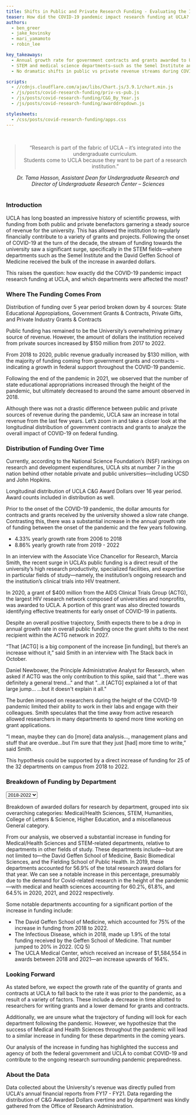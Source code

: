```yaml
---
title: Shifts in Public and Private Research Funding - Evaluating the Impact of COVID-19 on UCLA’s Research Activity
teaser: How did the COVID-19 pandemic impact research funding at UCLA? Which departments and types of research were affected the most?
authors:
  - ben_greer
  - jake_kovinsky
  - mari_yamamoto
  - robin_lee

key_takeaways:
  - Annual growth rate for government contracts and grants awarded to UCLA doubled between 2019 and 2022, compared to the annual growth rate in the 12 years prior (2006 - 2018). 
  - STEM and medical science departments—such as the Semel Institute and the David Geffen School of Medicine—received substantial increases in funding with the onset of COVID-19.
  - No dramatic shifts in public vs private revenue streams during COVID-19

scripts:
  - //cdnjs.cloudflare.com/ajax/libs/Chart.js/3.9.1/chart.min.js
  - /js/posts/covid-research-funding/priv-vs-pub.js
  - /js/posts/covid-research-funding/C&G_By_Year.js
  - /js/posts/covid-research-funding/awarddropdown.js

stylesheets:
  - /css/posts/covid-research-funding/apps.css
---
```


<br>
<div align="center"><blockquote>“Research is part of the fabric of UCLA – it’s integrated into the undergraduate curriculum.<br>Students come to UCLA because they want to be part of a research institution.”</blockquote>
<em>Dr. Tama Hasson, Assistant Dean for Undergraduate Research and<br>Director of Undergraduate Research Center – Sciences</em></div><br>

### Introduction

UCLA has long boasted an impressive history of scientific prowess, with funding from both public and private benefactors garnering a steady source of revenue for the university. This has allowed the institution to regularly financially contribute to a variety of grants and projects. Following the onset of COVID-19 at the turn of the decade, the stream of funding towards the university saw a significant surge, specifically in the STEM fields—where departments such as the Semel Institute and the David Geffen School of Medicine received the bulk of the increase in awarded dollars.

This raises the question: how exactly did the COVID-19 pandemic impact research funding at UCLA, and which departments were affected the most?

### Where The Funding Comes From 

<div class="bar1-chart"><canvas id = "privvspubbar" width="80%" height="500%"></canvas></div>
<p class='caption'>Distribution of funding over 5 year period broken down by 4 sources: State Educational Appropiations, Government Grants & Contracts, Private Gifts, and Private Industry Grants & Contracts</p>


Public funding has remained to be the University’s overwhelming primary source of revenue. However, the amount of dollars the institution received from private sources increased by $150 million from 2017 to 2022. 

From 2018 to 2020, public revenue gradually increased by $130 million, with the majority of funding coming from government grants and contracts – indicating a growth in federal support throughout the COVID-19 pandemic. 

Following the end of the pandemic in 2021, we observed that the number of state educational appropriations increased through the height of the pandemic, but ultimately decreased to around the same amount observed in 2018.

Although there was not a drastic difference between public and private sources of revenue during the pandemic, UCLA saw an increase in total revenue from the last few years. Let’s zoom in and take a closer look at the longitudinal distribution of government contracts and grants to analyze the overall impact of COVID-19 on federal funding.


### Distribution of Funding Over Time

Currently, according to the National Science Foundation’s (NSF) rankings on research and development expenditures, UCLA sits at number 7 in the nation behind other notable private and public universities—including UCSD and John Hopkins.

<div class="bar2-chart"><canvas id="CG_Chart" width="80%" height="500%"></canvas></div>
<p class='caption'>Longitudinal distribution of UCLA C&G Award Dollars over 16 year period. Award counts included in distribution as well.</p> 

Prior to the onset of the COVID-19 pandemic, the dollar amounts for contracts and grants received by the university showed a slow rate change. Contrasting this, there was a substantial increase in the annual growth rate of funding between the onset of the pandemic and the few years following. 

  - 4.33% yearly growth rate from 2006 to 2018
  - 8.86% yearly growth rate from 2019 - 2022 

In an interview with the Associate Vice Chancellor for Research, Marcia Smith, the recent surge in UCLA’s public funding is a direct result of the university’s high research productivity, specialized facilities, and expertise in particular fields of study—namely, the institution’s ongoing research and the institution’s clinical trials into HIV treatment. 

In 2020, a grant of $400 million from the AIDS Clinical Trials Group (ACTG), the largest HIV research network composed of universities and nonprofits, was awarded to UCLA. A portion of this grant was also directed towards identifying effective treatments for early onset of COVID-19 in patients.

Despite an overall positive trajectory, Smith expects there to be a drop in annual growth rate in overall public funding once the grant shifts to the next recipient within the ACTG network in 2027.

“That [ACTG] is a big component of the increase [in funding], but there’s an increase without it,” said Smith in an interview with The Stack back in October. 

Daniel Newbower, the Principle Administrative Analyst for Research, when asked if ACTG was the only contribution to this spike, said that "...there was definitely a general trend..." and that "...it [ACTG] explained a lot of that large jump... ...but it doesn't explain it all."

The burden imposed on researchers during the height of the COVID-19 pandemic limited their ability to work in their labs and engage with their colleagues. Smith speculates that the time away from active research allowed researchers in many departments to spend more time working on grant applications.

“I mean, maybe they can do [more] data analysis…, management plans and stuff that are overdue…but I’m sure that they just [had] more time to write,” said Smith. 

This hypothesis could be supported by a direct increase of funding for 25 of the 32 departments on campus from 2018 to 2022.


### Breakdown of Funding by Department 

<div class="pie-chart">
        <canvas id="awardspie" width="80%" height="500%"></canvas>
</div>

<div id="container">
        <div class="selectBox">
            <select id="year">
                <option value="3820830, 648950405, 244387034, 46502493, 170732336, 7358593">2018</option>
                <option value="3904681, 724254983, 287252672, 55173669, 190970123, 10224387">2019</option>
                <option value="23760958, 859479041,294435172,38179978, 201660075,9471598">2020</option>
                <option value="90899399, 993403193, 268782892, 57513401,189863676, 6740140">2021</option>
                <option value="40666616, 1111155189, 291488735, 76986327, 191921262, 10349936">2022</option>
                <option value="163052484, 4337242811, 1386346505, 274355868, 945147472, 44144654" selected>2018-2022</option>
            </select>
        </div>
    </div>
<p class = 'caption'>Breakdown of awarded dollars for research by department, grouped into six overarching categories: Medical/Health Sciences, STEM, Humanities, College of Letters & Science, Higher Education, and a miscellaneous General category.</p>

From our analysis, we observed a substantial increase in funding for Medical/Health Sciences and STEM-related departments, relative to departments in other fields of study. These departments include—but are not limited to—the David Geffen School of Medicine, Basic Biomedical Sciences, and the Fielding School of Public Health. In 2019, these departments accounted for 56.9% of the total research award dollars for that year. We can see a notable increase in this percentage, presumably due to the demand for Covid-related research in the height of the pandemic—with medical and health sciences accounting for 60.2%, 61.8%, and 64.5% in 2020, 2021, and 2022 respectively. 

Some notable departments accounting for a significant portion of the increase in funding include: 
  - The David Geffen School of Medicine, which accounted for 75% of the increase in funding from 2018 to 2022. 
  - The Infectious Disease, which in 2018, made up 1.9% of the total funding received by the Geffen School of Medicine. That number jumped to 20% in 2022. (CQ 5)
  - The UCLA Medical Center, which received an increase of $1,584,554 in awards between 2018 and 2021—an increase upwards of 164%. 

### Looking Forward

As stated before, we expect the growth rate of the quantity of grants and contracts at UCLA to fall back to the rate it was prior to the pandemic, as a result of a variety of factors. These include a decrease in time allotted to researchers for writing grants and a lower demand for grants and contracts. 

Additionally, we are unsure what the trajectory of funding will look for each department following the pandemic. However, we hypothesize that the success of Medical and Health Sciences throughout the pandemic will lead to a similar increase in funding for these departments in the coming years. 

Our analysis of the increase in funding has highlighted the success and agency of both the federal government and UCLA to combat COVID-19 and contribute to the ongoing research surrounding pandemic preparedness. 

### About the Data 

Data collected about the University's revenue was directly pulled from UCLA's annual financial reports from FY17 - FY21. Data regarding the distribution of C&G Awarded Dollars overtime and by department was kindly gathered from the Office of Research Administration.